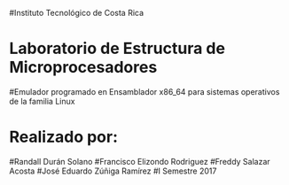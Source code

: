 #Instituto Tecnológico de Costa Rica
# Laboratorio de Estructura de Microprocesadores
#Emulador programado en Ensamblador x86_64 para sistemas operativos de la familia Linux
# Realizado por:
#Randall Durán Solano 
#Francisco Elizondo Rodriguez
#Freddy Salazar Acosta
#José Eduardo Zúñiga Ramírez
#I Semestre 2017

